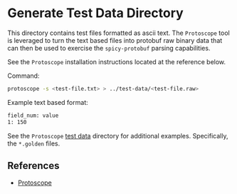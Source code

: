 # Generate Test Data Directory

This directory contains test files formatted as ascii text.  The `Protoscope` tool is leveraged to turn the text based files into protobuf raw binary data that can then be used to exercise the `spicy-protobuf` parsing capabilities.  

See the `Protoscope` installation instructions located at the reference below.

Command:
```bash
protoscope -s <test-file.txt> > ../test-data/<test-file.raw>
```

Example text based format:
```bash
field_num: value
1: 150
```
See the `Protoscope` [test data](https://github.com/protocolbuffers/protoscope/tree/main/testdata) directory for additional examples.  Specifically, the `*.golden` files.

## References

* [Protoscope](https://github.com/protocolbuffers/protoscope)
